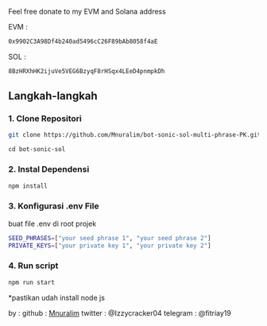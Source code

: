 Feel free donate to my EVM and Solana address

EVM :

```bash
0x9902C3A98Df4b240ad5496cC26F89bAb8058f4aE
```

SOL :

```bash
8BzHRXhHK2ijuVe5VEG6BzyqF8rHSqx4LEeD4pnmpkDh
```

## Langkah-langkah

### 1. Clone Repositori

```bash
git clone https://github.com/Mnuralim/bot-sonic-sol-multi-phrase-PK.git
```

```
cd bot-sonic-sol
```

### 2. Instal Dependensi

```bash
npm install
```

### 3. Konfigurasi .env File

buat file .env di root projek

```bash
SEED_PHRASES=["your seed phrase 1", "your seed phrase 2"]
PRIVATE_KEYS=["your private key 1", "your private key 2"]
```

### 4. Run script

```bash
npm run start
```

\*pastikan udah install node js

by :
github : [Mnuralim](https://github.com/Mnuralim)
twitter : @Izzycracker04
telegram : @fitriay19
